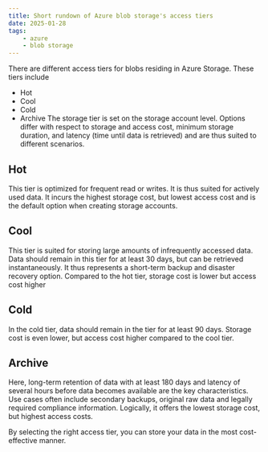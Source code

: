 ```yaml
---
title: Short rundown of Azure blob storage's access tiers
date: 2025-01-28
tags:
    - azure
    - blob storage
---
```


There are different access tiers for blobs residing in Azure Storage. These tiers include
- Hot
- Cool
- Cold
- Archive
The storage tier is set on the storage account level. Options differ with respect to storage and access cost, minimum storage duration, and latency (time until data is retrieved) and are thus suited to different scenarios.

## Hot
This tier is optimized for frequent read or writes. It is thus suited for actively used data. It incurs the highest storage cost, but lowest access cost and is the default option when creating storage accounts.

## Cool
This tier is suited for storing large amounts of infrequently accessed data. Data should remain in this tier for at least 30 days, but can be retrieved instantaneously. It thus represents a short-term backup and disaster recovery option. Compared to the hot tier, storage cost is lower but access cost higher

## Cold
In the cold tier, data should remain in the tier for at least 90 days. Storage cost is even lower, but access cost higher compared to the cool tier.

## Archive
Here, long-term retention of data with at least 180 days and latency of several hours before data becomes available are the key characteristics. Use cases often include secondary backups, original raw data and legally required compliance information. Logically, it offers the lowest storage cost, but highest access costs.

By selecting the right access tier, you can store your data in the most cost-effective manner.
